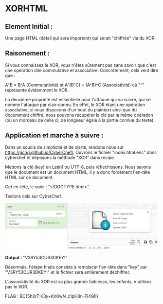 # XORHTML
## Element Initial :

Une page HTML (détail qui sera important) qui serait "chiffrée" via du XOR.

## Raisonement :

Si vous connaissez le XOR, vous n'êtes sûrement pas sans savoir que c'est une opération dite commutative et associative. Concrètement, cela veut dire que : 

A^B = B^A (Commutativité) et A^(B^C) =  (A^B)^C (Associativité) où "^" représente évidemment le XOR.


La deuxième propriété est essentielle pour l'attaque qui va suivre, qui se nomme l'attaque par clair-connu. 
En effet, le XOR étant une opération associative, si nous disposons d'un bout du plaintext ainsi que du documment chiffré, nous pouvons récupérer la clé par la même opération (ou un morceau de celle ci, de longueur égale à la partie connue du texte).

## Application et marche à suivre : 

Dans un soucis de simplicité et de clarté, rendons nous sur https://gchq.github.io/CyberChef/.
Ouvrons le fichier "index.html.enc" dans cyberchef et déposons la méthode "XOR" dans recipe.

Mettons la clé (key) en Latin1 ou UTF-8, puis réflechissons.
 Nous savons que le document est un document HTML, il y a donc forcément l'en-tête HTML sur ce document. 

Cet en-tête, le voici : "\<!DOCTYPE html>".

Testons cela sur CyberChef.

 ![alt text](https://github.com/Lime667/B00Kctf/blob/master/XorHTML/cyberchef.png) 

<b>Output : </b>"V3RY53CUR3DKEY!" 

Désormais, l'étape finale consiste à remplacer l'en-tête dans "key" par "V3RY53CUR3DKEY!" et le fichier sera entièrement déchiffrer.

L'associativité du XOR est sa plus grande faiblesse, les enfants, n'utilisez pas le XOR. 

FLAG : BC{5h0r7_K3y+Kn0wN_c1pH3r=Fl4G!!}
